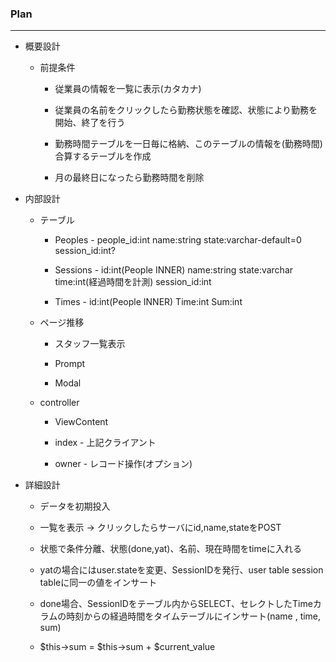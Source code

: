 ### Plan

***

- 概要設計

    - 前提条件

        - 従業員の情報を一覧に表示(カタカナ)

        - 従業員の名前をクリックしたら勤務状態を確認、状態により勤務を開始、終了を行う

        - 勤務時間テーブルを一日毎に格納、このテーブルの情報を(勤務時間)合算するテーブルを作成

        - 月の最終日になったら勤務時間を削除

- 内部設計

    - テーブル

        - Peoples - people_id:int name:string state:varchar-default=0 session_id:int?

        - Sessions - id:int(People INNER) name:string state:varchar time:int(経過時間を計測) session_id:int

        - Times - id:int(People INNER) Time:int Sum:int
        

    - ページ推移

        - スタッフ一覧表示

        - Prompt

        - Modal

    - controller

        - ViewContent

        - index - 上記クライアント

        - owner - レコード操作(オプション)

- 詳細設計

    - データを初期投入

    - 一覧を表示 -> クリックしたらサーバにid,name,stateをPOST
    
    - 状態で条件分離、状態(done,yat)、名前、現在時間をtimeに入れる

    - yatの場合にはuser.stateを変更、SessionIDを発行、user table session tableに同一の値をインサート

    - done場合、SessionIDをテーブル内からSELECT、セレクトしたTimeカラムの時刻からの経過時間をタイムテーブルにインサート(name , time, sum)

    - $this->sum = $this->sum + $current_value
